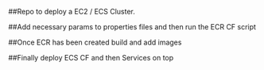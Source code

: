 ##Repo to deploy a EC2 / ECS Cluster.

##Add necessary params to properties files and then run the ECR CF script

##Once ECR has been created build and add images

##Finally deploy ECS CF and then Services on top